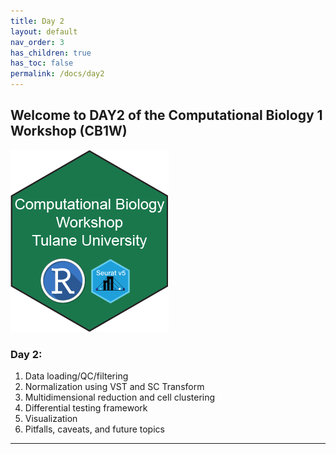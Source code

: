 ```yaml
---
title: Day 2
layout: default
nav_order: 3
has_children: true
has_toc: false
permalink: /docs/day2
---
```


## Welcome to DAY2 of the Computational Biology 1 Workshop (CB1W)

![](https://raw.githubusercontent.com/Dragonmasterx87/CompBio1-Tulane/main/assets/images/logo.png)

### Day 2:
1. Data loading/QC/filtering
2. Normalization using VST and SC Transform
3. Multidimensional reduction and cell clustering
4. Differential testing framework
5. Visualization
6. Pitfalls, caveats, and future topics

----
[Just the Docs]: https://just-the-docs.github.io/just-the-docs/
[GitHub Pages]: https://docs.github.com/en/pages
[README]: https://github.com/just-the-docs/just-the-docs-template/blob/main/README.md
[Jekyll]: https://jekyllrb.com
[GitHub Pages / Actions workflow]: https://github.blog/changelog/2022-07-27-github-pages-custom-github-actions-workflows-beta/
[use this template]: https://github.com/just-the-docs/just-the-docs-template/generate
